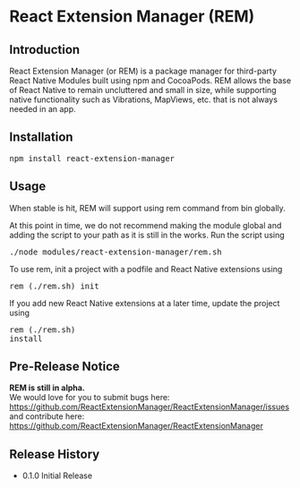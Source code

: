 React Extension Manager (REM)
======
## Introduction

React Extension Manager (or REM) is a package manager for third-party React Native Modules built using npm and CocoaPods. REM allows the base of React Native to remain uncluttered and small in size, while supporting native functionality such as Vibrations, MapViews, etc. that is not always needed in an app.

## Installation

<pre>
npm install react-extension-manager
</pre>

## Usage

When stable is hit, REM will support using rem command from bin globally.

At this point in time, we do not recommend making the module global and adding the script to your path as it is still in the works. Run the script using <pre>./node_modules/react-extension-manager/rem.sh</pre>

To use rem, init a project with a podfile and React Native extensions using <pre>rem (./rem.sh) init</pre>
If you add new React Native extensions at a later time, update the project using <pre>rem (./rem.sh) install</pre>

## Pre-Release Notice

**REM is still in alpha.**<br />
We would love for you to submit bugs here:<br />https://github.com/ReactExtensionManager/ReactExtensionManager/issues<br />
and contribute here:<br />https://github.com/ReactExtensionManager/ReactExtensionManager

## Release History

* 0.1.0 Initial Release
